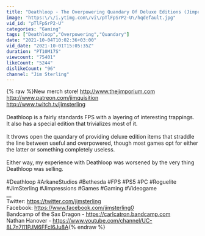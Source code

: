 ```yaml
---
title: "Deathloop - The Overpowering Quandary Of Deluxe Editions (Jimpressions)"
image: "https:\/\/i.ytimg.com\/vi\/pTlFpSrP2-U\/hqdefault.jpg"
vid_id: "pTlFpSrP2-U"
categories: "Gaming"
tags: ["Deathloop","Overpowering","Quandary"]
date: "2021-10-04T10:02:36+03:00"
vid_date: "2021-10-01T15:05:35Z"
duration: "PT10M17S"
viewcount: "75401"
likeCount: "5244"
dislikeCount: "96"
channel: "Jim Sterling"
---
```

{% raw %}New merch store! <a rel="nofollow" target="blank" href="http://www.thejimporium.com">http://www.thejimporium.com</a><br /><a rel="nofollow" target="blank" href="http://www.patreon.com/jimquisition">http://www.patreon.com/jimquisition</a><br /><a rel="nofollow" target="blank" href="http://www.twitch.tv/jimsterling">http://www.twitch.tv/jimsterling</a><br /><br />Deathloop is a fairly standards FPS with a layering of interesting trappings. It also has a special edition that trivializes most of it. <br /><br />It throws open the quandary of providing deluxe edition items that straddle the line between useful and overpowered, though most games opt for either the latter or something completely useless. <br /><br />Either way, my experience with Deathloop was worsened by the very thing Deathloop was selling. <br /><br />#Deathloop #ArkaneStudios #Bethesda #FPS #PS5 #PC #Roguelite #JimSterling #Jimpressions #Games #Gaming #Videogame <br />__<br />Twitter: <a rel="nofollow" target="blank" href="https://twitter.com/jimsterling">https://twitter.com/jimsterling</a><br />Facebook: <a rel="nofollow" target="blank" href="https://www.facebook.com/jimsterling0">https://www.facebook.com/jimsterling0</a><br />Bandcamp of the Sax Dragon - <a rel="nofollow" target="blank" href="https://carlcatron.bandcamp.com">https://carlcatron.bandcamp.com</a><br />Nathan Hanover - <a rel="nofollow" target="blank" href="https://www.youtube.com/channel/UC-8L7n7l11PJM6FFcI6Ju8A">https://www.youtube.com/channel/UC-8L7n7l11PJM6FFcI6Ju8A</a>{% endraw %}
